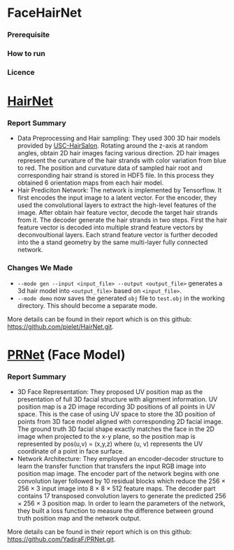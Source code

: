 # FaceHairNet

### Prerequisite


### How to run


### Licence


# [HairNet](https://github.com/pielet/HairNet.git)

### Report Summary
+ Data Preprocessing and Hair sampling: They used 300 3D hair models provided by [USC-HairSalon](http://www-scf.usc.edu/~liwenhu/SHM/database.html). Rotating around the z-axis at random angles, obtain 2D hair images facing various direction. 2D hair images represent the curvature of the hair strands with color variation from blue to red. The position and curvature data of sampled hair root and corresponding hair strand is stored in HDF5 file.  In this process they obtained 6 orientation maps from each hair model.  
+ Hair Prediciton Network: The network is implemented by Tensorflow. It first encodes the input image to a latent vector. For the encoder, they used the convolutional layers to extract the high-level features of the image. After obtain hair feature vector, decode the target hair strands from it. The decoder generate the hair strands in two steps. First the hair feature vector is decoded into multiple strand feature vectors by deconvoultional layers. Each strand feature vector is further decoded into the a stand geometry by the same multi-layer fully connected network.

### Changes We Made
+ `--mode gen --input <input_file> --output <output_file>` generates a 3d hair
  model into `<output_file>` based on `<input_file>`.
+ `--mode demo` now saves the generated `obj` file to `test.obj` in the working
  directory. This should become a separate mode.

More details can be found in their report which is on this github: https://github.com/pielet/HairNet.git.

# [PRNet](https://github.com/YadiraF/PRNet.git) (Face Model)

### Report Summary 
+ 3D Face Representation: They proposed UV position map as the presentation of full 3D facial structure with alignment information. UV position map is a 2D image recording 3D positions of all points in UV space. This is the case of using UV space to store the 3D position of points from 3D face model aligned with corresponding 2D facial image. The ground truth 3D facial shape exactly matches the face in the 2D image when projected to the x-y plane, so the position map is represented by pos(u,v) = (x,y,z) where (u, v) represents the UV coordinate of a point in face surface.
+ Network Architecture: They employed an encoder-decoder structure to learn the transfer function that transfers the input RGB image into position map image. The encoder part of the network begins with one convolution layer followed by 10 residual blocks which reduce the 256 × 256 × 3 input image into 8 × 8 × 512 feature maps. The decoder part contains 17 transposed convolution layers to generate the predicted 256 × 256 × 3 position map. In order to learn the parameters of the network, they built a loss function to measure the difference between ground truth position map and the network output.


More details can be found in their report which is on this github: https://github.com/YadiraF/PRNet.git.

